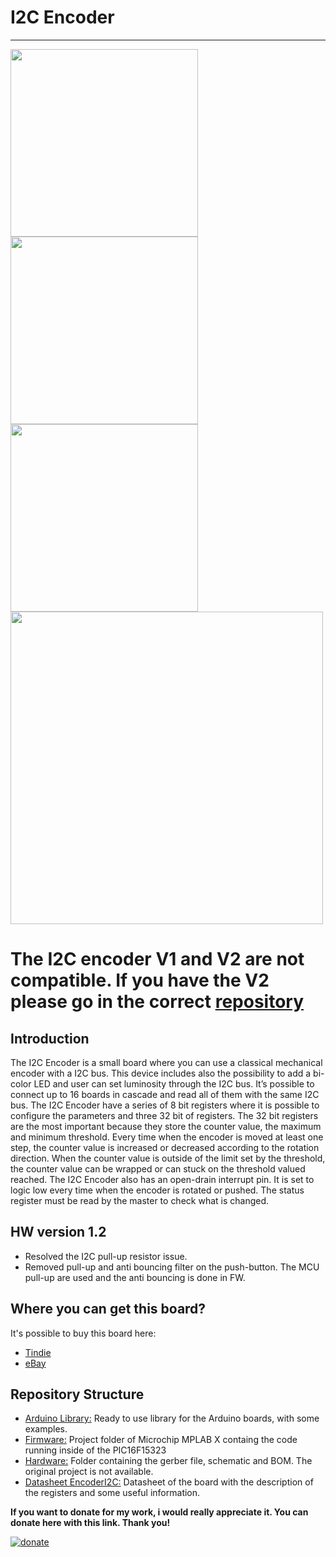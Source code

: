 # I2C Encoder
--------------------------------------------------------------------------------

 <img src="PCB_TOP.jpg" width="300">  <img src="PCB_BOT.jpg" width="300">
 <img src="FullAssembled.jpg" width="300"> <img src="ChainExample.jpg" width="500">

# The I2C encoder V1 and V2 are not compatible. If you have the V2 please go in the correct [repository](https://github.com/Fattoresaimon/I2CEncoderV2)

## Introduction

The I2C Encoder is a small board where you can use a classical mechanical encoder with a I2C bus. This device
includes also the possibility to add a bi-color LED and user can set luminosity through the I2C bus. It’s possible to connect up
to 16 boards in cascade and read all of them with the same I2C bus.
The I2C Encoder have a series of 8 bit registers where it is possible to configure the parameters and three 32
bit of registers. The 32 bit registers are the most important because they store the counter value, the maximum
and minimum threshold. Every time when the encoder is moved at least one step, the counter value is increased or
decreased according to the rotation direction. When the counter value is outside of the limit set by the threshold,
the counter value can be wrapped or can stuck on the threshold valued reached.
The I2C Encoder also has an open-drain interrupt pin. It is set to logic low every time when the encoder is rotated
or pushed. The status register must be read by the master to check what is changed.

## HW version 1.2
* Resolved the I2C pull-up resistor issue.
* Removed pull-up and anti bouncing filter on the push-button. The MCU pull-up are used and the  anti bouncing is done in FW.

## Where you can get this board?
It's possible to buy this board here:
* [Tindie](https://www.tindie.com/products/10730/)
* [eBay](https://www.ebay.it/usr/fattoresaimon)

## Repository Structure
* [Arduino Library:](/Arduino%20Library) Ready to use library for the Arduino boards, with some examples.
* [Firmware:](/Firmware) Project folder of Microchip MPLAB X containg the code running inside of the PIC16F15323
* [Hardware:](/Hardware) Folder containing the gerber file, schematic and BOM. The original project is not available.
* [Datasheet EncoderI2C:](EncoderI2C%20HW%20v1.2.pdf) Datasheet of the board with the description of the registers and some useful information.


**If you want to donate for my work, i would really appreciate it. You can donate here with this link. Thank you!**

[![donate](https://www.paypalobjects.com/en_US/i/btn/btn_donateCC_LG.gif)](https://www.paypal.com/cgi-bin/webscr?cmd=_s-xclick&hosted_button_id=5DX7BCX7JD5SL)
